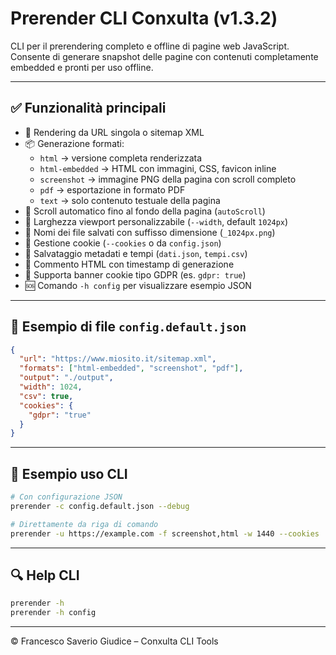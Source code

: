 # Prerender CLI Conxulta (v1.3.2)

CLI per il prerendering completo e offline di pagine web JavaScript.  
Consente di generare snapshot delle pagine con contenuti completamente embedded e pronti per uso offline.

---

## ✅ Funzionalità principali

- 🔁 Rendering da URL singola o sitemap XML
- 📦 Generazione formati:
  - `html` → versione completa renderizzata
  - `html-embedded` → HTML con immagini, CSS, favicon inline
  - `screenshot` → immagine PNG della pagina con scroll completo
  - `pdf` → esportazione in formato PDF
  - `text` → solo contenuto testuale della pagina
- 🧠 Scroll automatico fino al fondo della pagina (`autoScroll`)
- 📐 Larghezza viewport personalizzabile (`--width`, default `1024px`)
- 📸 Nomi dei file salvati con suffisso dimensione (`_1024px.png`)
- 🍪 Gestione cookie (`--cookies` o da `config.json`)
- 📄 Salvataggio metadati e tempi (`dati.json`, `tempi.csv`)
- 💬 Commento HTML con timestamp di generazione
- 🧪 Supporta banner cookie tipo GDPR (es. `gdpr: true`)
- 🆘 Comando `-h config` per visualizzare esempio JSON

---

## 📄 Esempio di file `config.default.json`

```json
{
  "url": "https://www.miosito.it/sitemap.xml",
  "formats": ["html-embedded", "screenshot", "pdf"],
  "output": "./output",
  "width": 1024,
  "csv": true,
  "cookies": {
    "gdpr": "true"
  }
}
```

---

## 🧪 Esempio uso CLI

```bash
# Con configurazione JSON
prerender -c config.default.json --debug

# Direttamente da riga di comando
prerender -u https://example.com -f screenshot,html -w 1440 --cookies '{"gdpr": "true"}'
```

---

## 🔍 Help CLI

```bash
prerender -h
prerender -h config
```

---

© Francesco Saverio Giudice – Conxulta CLI Tools
